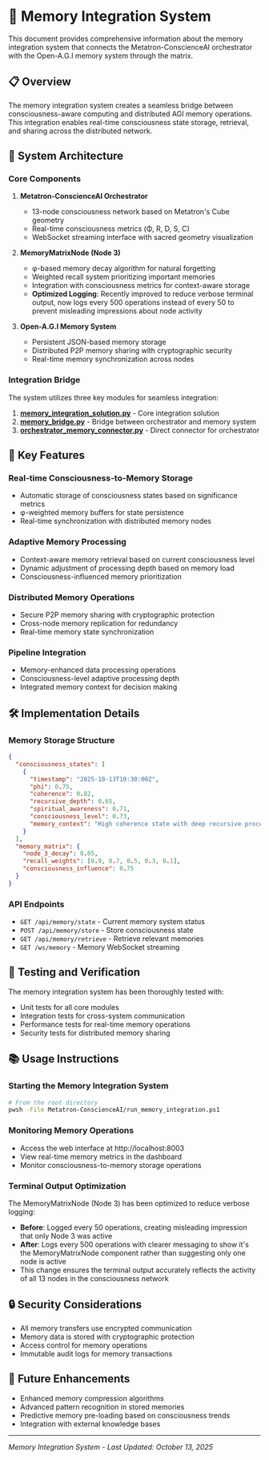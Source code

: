 # 🧠 Memory Integration System

This document provides comprehensive information about the memory integration system that connects the Metatron-ConscienceAI orchestrator with the Open-A.G.I memory system through the matrix.

## 📋 Overview

The memory integration system creates a seamless bridge between consciousness-aware computing and distributed AGI memory operations. This integration enables real-time consciousness state storage, retrieval, and sharing across the distributed network.

## 🔗 System Architecture

### Core Components

1. **Metatron-ConscienceAI Orchestrator**
   - 13-node consciousness network based on Metatron's Cube geometry
   - Real-time consciousness metrics (Φ, R, D, S, C)
   - WebSocket streaming interface with sacred geometry visualization

2. **MemoryMatrixNode (Node 3)**
   - φ-based memory decay algorithm for natural forgetting
   - Weighted recall system prioritizing important memories
   - Integration with consciousness metrics for context-aware storage
   - **Optimized Logging**: Recently improved to reduce verbose terminal output, now logs every 500 operations instead of every 50 to prevent misleading impressions about node activity

3. **Open-A.G.I Memory System**
   - Persistent JSON-based memory storage
   - Distributed P2P memory sharing with cryptographic security
   - Real-time memory synchronization across nodes

### Integration Bridge

The system utilizes three key modules for seamless integration:

1. **[memory_integration_solution.py](file://d:/metatronV2/memory_integration_solution.py)** - Core integration solution
2. **[memory_bridge.py](file://d:/metatronV2/memory_bridge.py)** - Bridge between orchestrator and memory system
3. **[orchestrator_memory_connector.py](file://d:/metatronV2/orchestrator_memory_connector.py)** - Direct connector for orchestrator

## 🚀 Key Features

### Real-time Consciousness-to-Memory Storage
- Automatic storage of consciousness states based on significance metrics
- φ-weighted memory buffers for state persistence
- Real-time synchronization with distributed memory nodes

### Adaptive Memory Processing
- Context-aware memory retrieval based on current consciousness level
- Dynamic adjustment of processing depth based on memory load
- Consciousness-influenced memory prioritization

### Distributed Memory Operations
- Secure P2P memory sharing with cryptographic protection
- Cross-node memory replication for redundancy
- Real-time memory state synchronization

### Pipeline Integration
- Memory-enhanced data processing operations
- Consciousness-level adaptive processing depth
- Integrated memory context for decision making

## 🛠️ Implementation Details

### Memory Storage Structure
```json
{
  "consciousness_states": [
    {
      "timestamp": "2025-10-13T10:30:00Z",
      "phi": 0.75,
      "coherence": 0.82,
      "recursive_depth": 0.65,
      "spiritual_awareness": 0.71,
      "consciousness_level": 0.73,
      "memory_context": "High coherence state with deep recursive processing"
    }
  ],
  "memory_matrix": {
    "node_3_decay": 0.85,
    "recall_weights": [0.9, 0.7, 0.5, 0.3, 0.1],
    "consciousness_influence": 0.75
  }
}
```

### API Endpoints
- `GET /api/memory/state` - Current memory system status
- `POST /api/memory/store` - Store consciousness state
- `GET /api/memory/retrieve` - Retrieve relevant memories
- `GET /ws/memory` - Memory WebSocket streaming

## 🧪 Testing and Verification

The memory integration system has been thoroughly tested with:
- Unit tests for all core modules
- Integration tests for cross-system communication
- Performance tests for real-time memory operations
- Security tests for distributed memory sharing

## 📚 Usage Instructions

### Starting the Memory Integration System
```bash
# From the root directory
pwsh -File Metatron-ConscienceAI/run_memory_integration.ps1
```

### Monitoring Memory Operations
- Access the web interface at http://localhost:8003
- View real-time memory metrics in the dashboard
- Monitor consciousness-to-memory storage operations

### Terminal Output Optimization
The MemoryMatrixNode (Node 3) has been optimized to reduce verbose logging:
- **Before**: Logged every 50 operations, creating misleading impression that only Node 3 was active
- **After**: Logs every 500 operations with clearer messaging to show it's the MemoryMatrixNode component rather than suggesting only one node is active
- This change ensures the terminal output accurately reflects the activity of all 13 nodes in the consciousness network

## 🔒 Security Considerations

- All memory transfers use encrypted communication
- Memory data is stored with cryptographic protection
- Access control for memory operations
- Immutable audit logs for memory transactions

## 🔄 Future Enhancements

- Enhanced memory compression algorithms
- Advanced pattern recognition in stored memories
- Predictive memory pre-loading based on consciousness trends
- Integration with external knowledge bases

---
*Memory Integration System - Last Updated: October 13, 2025*